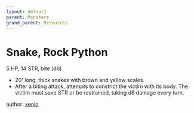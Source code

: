 ```yaml
---
layout: default
parent: Monsters
grand_parent: Resources
---
```


# Snake, Rock Python

5 HP, 14 STR, bite (d6)

- 20' long, thick snakes with brown and yellow scales.
- After a biting attack, attempts to constrict the victim with its body. The victim must save STR or be restrained, taking d8 damage every turn. 

author: [xenio](https://xenioinabottle.blogspot.com)
